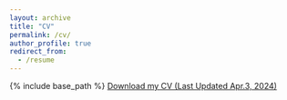```yaml
---
layout: archive
title: "CV"
permalink: /cv/
author_profile: true
redirect_from:
  - /resume
---
```


{% include base_path %}
[Download my CV (Last Updated Apr.3, 2024)]({{base_path}}/files/.pdf)